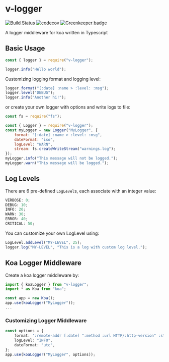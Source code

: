 # v-logger

[![Build Status](https://travis-ci.org/myaooo/v-logger.svg?branch=master)](https://travis-ci.org/myaooo/v-logger.svg?branch=master)
[![codecov](https://codecov.io/gh/myaooo/v-logger/branch/master/graph/badge.svg)](https://codecov.io/gh/myaooo/v-logger)
[![Greenkeeper badge](https://badges.greenkeeper.io/HKUST-VISLab/koa-bodyparser-ts.svg)](https://greenkeeper.io/)

A logger middleware for koa written in Typescript

## Basic Usage

```javascript
const { logger } = require("v-logger");

logger.info("Hello world");
```

Customizing logging format and logging level:

```javascript
logger.format("[:date] :name > :level: :msg");
logger.level("DEBUG");
logger.info("Another hi!");
```

or create your own logger with options and write logs to file:

```javascript
const fs = require("fs");

const { Logger } = require("v-logger");
const myLogger = new Logger("MyLogger", { 
    format: "[:date] :name > :level: :msg",
    dateFormat: "iso",
    logLevel: "WARN",
    stream: fs.createWriteStream("warnings.log");
});
myLogger.info("This message will not be logged.");
myLogger.warn("This message will be logged.");
```

## Log Levels

There are 6 pre-defined `LogLevel`s, each associate with an integer value:

```typescript
VERBOSE: 0;
DEBUG: 10;
INFO: 20;
WARN: 30;
ERROR: 40;
CRITICAL: 50;
```

You can customize your own LogLevel using:

```typescript
LogLevel.addLevel("MY-LEVEL", 25);
logger.log("MY-LEVEL", "This is a log with custom log level.");
```

## Koa Logger Middleware

Create a koa logger middleware by:

```typescript
import { koaLogger } from "v-logger";
import * as Koa from "koa";

const app = new Koa();
app.use(koaLogger("MyLogger"));
...
```

### Customizing Logger Middleware

```typescript
const options = {
    format: ':remote-addr [:date] ":method :url HTTP/:http-version" :status :length - :response-time ms',
    logLevel: "INFO",
    dateFormat: "utc",
};
app.use(koaLogger("MyLogger", options));

```
